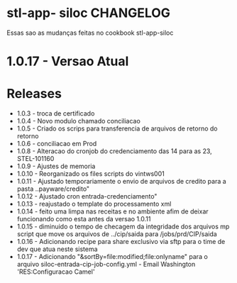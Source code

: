 # stl-app- siloc CHANGELOG

Essas sao as mudanças feitas no cookbook stl-app-siloc

# 1.0.17 - Versao Atual

# Releases

- 1.0.3 - troca de certificado
- 1.0.4 - Novo modulo chamado conciliacao
- 1.0.5 - Criado os scrips para transferencia de arquivos de retorno do retorno
- 1.0.6 - conciliacao em Prod
- 1.0.8 - Alteracao do cronjob do credenciamento das 14 para as 23, STEL-101160
- 1.0.9 - Ajustes de memoria
- 1.0.10 - Reorganizado os files scripts do vintws001
- 1.0.11 - Ajustado temporariamente o envio de arquivos de credito para a pasta ..payware/credito"
- 1.0.12 - Ajustado cron entrada-credenciamento"
- 1.0.13 - reajustado o template do processamento xml
- 1.0.14 - feito uma limpa nas receitas e  no ambiente afim de deixar funcionando como esta antes da versao 1.0.11
- 1.0.15 - diminuido o tempo de checagem da integridade dos arquivos mp script que move os arquivos de ../cip/saida para /jobs/prd/CIP/saida
- 1.0.16 - Adicionando recipe para share exclusivo via sftp para o time de dev que atua neste sistema
- 1.0.17 - Adicionando "&sortBy=file:modified;file:onlyname" para o arquivo siloc-entrada-cip-job-config.yml - Email Washington 'RES:Configuracao Camel'
